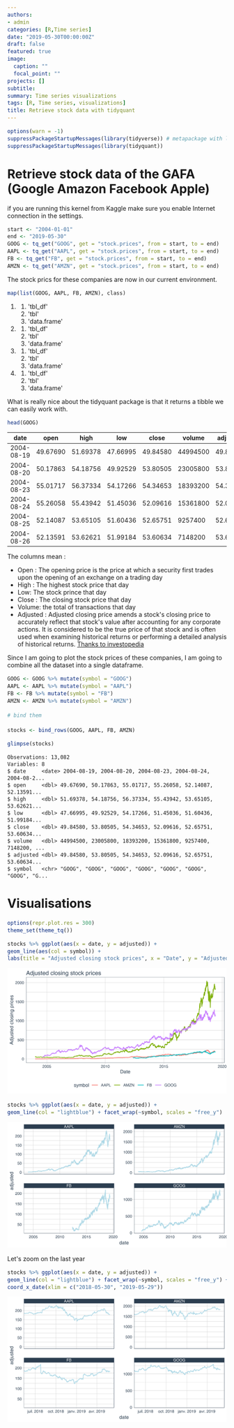 ```yaml
---
authors:
- admin
categories: [R,Time series]
date: "2019-05-30T00:00:00Z"
draft: false
featured: true
image:
  caption: ""
  focal_point: ""
projects: []
subtitle: 
summary: Time series visualizations
tags: [R, Time series, visualizations]
title: Retrieve stock data with tidyquant
---
```


```R
options(warn = -1)
suppressPackageStartupMessages(library(tidyverse)) # metapackage with lots of helpful functions
suppressPackageStartupMessages(library(tidyquant))
```

# Retrieve stock data of the GAFA (Google Amazon Facebook Apple)
if you are running this kernel from Kaggle make sure you enable Internet connection in the settings.


```R
start <- "2004-01-01"
end <- "2019-05-30"
GOOG <- tq_get("GOOG", get = "stock.prices", from = start, to = end)
AAPL <- tq_get("AAPL", get = "stock.prices", from = start, to = end)
FB <- tq_get("FB", get = "stock.prices", from = start, to = end)
AMZN <- tq_get("AMZN", get = "stock.prices", from = start, to = end)
```

The stock prics for these companies are now in our current environment.


```R
map(list(GOOG, AAPL, FB, AMZN), class)
```


<ol>
	<li><ol class=list-inline>
	<li>'tbl_df'</li>
	<li>'tbl'</li>
	<li>'data.frame'</li>
</ol>
</li>
	<li><ol class=list-inline>
	<li>'tbl_df'</li>
	<li>'tbl'</li>
	<li>'data.frame'</li>
</ol>
</li>
	<li><ol class=list-inline>
	<li>'tbl_df'</li>
	<li>'tbl'</li>
	<li>'data.frame'</li>
</ol>
</li>
	<li><ol class=list-inline>
	<li>'tbl_df'</li>
	<li>'tbl'</li>
	<li>'data.frame'</li>
</ol>
</li>
</ol>



What is really nice about the tidyquant package is that it returns a tibble we can easily work with.


```R
head(GOOG)
```


<table>
<thead><tr><th scope=col>date</th><th scope=col>open</th><th scope=col>high</th><th scope=col>low</th><th scope=col>close</th><th scope=col>volume</th><th scope=col>adjusted</th></tr></thead>
<tbody>
	<tr><td>2004-08-19</td><td>49.67690  </td><td>51.69378  </td><td>47.66995  </td><td>49.84580  </td><td>44994500  </td><td>49.84580  </td></tr>
	<tr><td>2004-08-20</td><td>50.17863  </td><td>54.18756  </td><td>49.92529  </td><td>53.80505  </td><td>23005800  </td><td>53.80505  </td></tr>
	<tr><td>2004-08-23</td><td>55.01717  </td><td>56.37334  </td><td>54.17266  </td><td>54.34653  </td><td>18393200  </td><td>54.34653  </td></tr>
	<tr><td>2004-08-24</td><td>55.26058  </td><td>55.43942  </td><td>51.45036  </td><td>52.09616  </td><td>15361800  </td><td>52.09616  </td></tr>
	<tr><td>2004-08-25</td><td>52.14087  </td><td>53.65105  </td><td>51.60436  </td><td>52.65751  </td><td> 9257400  </td><td>52.65751  </td></tr>
	<tr><td>2004-08-26</td><td>52.13591  </td><td>53.62621  </td><td>51.99184  </td><td>53.60634  </td><td> 7148200  </td><td>53.60634  </td></tr>
</tbody>
</table>



The columns mean :
- Open : The opening price is the price at which a security first trades upon the opening of an exchange on a trading day
- High : The highest stock price that day
- Low: The stock prince that day
- Close : The closing stock price that day
- Volume: the total of transactions that day
- Adjusted : Adjusted closing price amends a stock's closing price to accurately reflect that stock's value after accounting for any corporate actions. It is considered to be the true price of that stock and is often used when examining historical returns or performing a detailed analysis of historical returns. [Thanks to investopedia](https://www.investopedia.com/terms/a/adjusted_closing_price.asp)

Since I am going to plot the stock prices of these companies, I am going to combine all the dataset into a single dataframe.


```R
GOOG <- GOOG %>% mutate(symbol = "GOOG")
AAPL <- AAPL %>% mutate(symbol = "AAPL")
FB <- FB %>% mutate(symbol = "FB")
AMZN <- AMZN %>% mutate(symbol = "AMZN")

# bind them

stocks <- bind_rows(GOOG, AAPL, FB, AMZN)
```


```R
glimpse(stocks)
```

    Observations: 13,082
    Variables: 8
    $ date     <date> 2004-08-19, 2004-08-20, 2004-08-23, 2004-08-24, 2004-08-2...
    $ open     <dbl> 49.67690, 50.17863, 55.01717, 55.26058, 52.14087, 52.13591...
    $ high     <dbl> 51.69378, 54.18756, 56.37334, 55.43942, 53.65105, 53.62621...
    $ low      <dbl> 47.66995, 49.92529, 54.17266, 51.45036, 51.60436, 51.99184...
    $ close    <dbl> 49.84580, 53.80505, 54.34653, 52.09616, 52.65751, 53.60634...
    $ volume   <dbl> 44994500, 23005800, 18393200, 15361800, 9257400, 7148200, ...
    $ adjusted <dbl> 49.84580, 53.80505, 54.34653, 52.09616, 52.65751, 53.60634...
    $ symbol   <chr> "GOOG", "GOOG", "GOOG", "GOOG", "GOOG", "GOOG", "GOOG", "G...
    

# Visualisations


```R
options(repr.plot.res = 300)
theme_set(theme_tq())
```


```R
stocks %>% ggplot(aes(x = date, y = adjusted)) +
geom_line(aes(col = symbol)) + 
labs(title = "Adjusted closing stock prices", x = "Date", y = "Adjusted closing prices")
```


![png](output_13_0.png)



```R
stocks %>% ggplot(aes(x = date, y = adjusted)) +
geom_line(col = "lightblue") + facet_wrap(~symbol, scales = "free_y")
```


![png](output_14_0.png)


Let's zoom on the last year


```R
stocks %>% ggplot(aes(x = date, y = adjusted)) +
geom_line(col = "lightblue") + facet_wrap(~symbol, scales = "free_y") +
coord_x_date(xlim = c("2018-05-30", "2019-05-29"))
```


![png](output_16_0.png)

